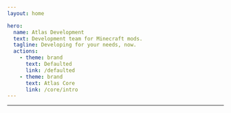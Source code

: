 ```yaml
---
layout: home

hero:
  name: Atlas Development
  text: Development team for Minecraft mods.
  tagline: Developing for your needs, now.
  actions:
    - theme: brand
      text: Defaulted
      link: /defaulted
    - theme: brand
      text: Atlas Core
      link: /core/intro
---
```


***

<script setup>
import { data as posts } from './blog/blog.data.ts'
</script>

<template>
  <h1>Updates & Development Progress</h1>
  <hr>
  <p v-for="post of posts">
    <a :href="post.url">{{ post.title }}</a>
    <span style="font-size: 16px;"> by {{ post.author }} on {{ post.date.string }}</span>
    <div style="font-size: 22px;"><br>{{ post.excerpt }}</div>
    <hr>
  </p>
</template>
